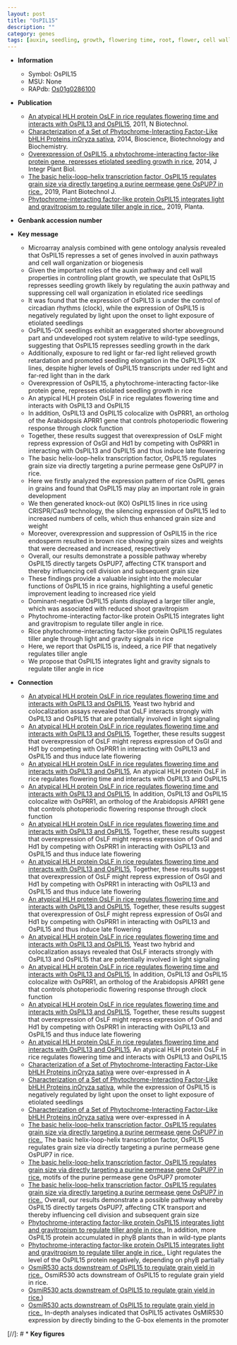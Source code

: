 ```yaml
---
layout: post
title: "OsPIL15"
description: ""
category: genes
tags: [auxin, seedling, growth, flowering time, root, flower, cell wall, transcription factor, grain, development, yield, grain size, cell division, endosperm, shoot gravitropism, shoot, tiller, tiller angle]
---
```


* **Information**  
    + Symbol: OsPIL15  
    + MSU: None  
    + RAPdb: [Os01g0286100](http://rapdb.dna.affrc.go.jp/viewer/gbrowse_details/irgsp1?name=Os01g0286100)  

* **Publication**  
    + [An atypical HLH protein OsLF in rice regulates flowering time and interacts with OsPIL13 and OsPIL15](http://www.ncbi.nlm.nih.gov/pubmed?term=An+atypical+HLH+protein+OsLF+in+rice+regulates+flowering+time+and+interacts+with+OsPIL13+and+OsPIL15%5BTitle%5D), 2011, N Biotechnol.
    + [Characterization of a Set of Phytochrome-Interacting Factor-Like bHLH Proteins inOryza sativa](http://www.ncbi.nlm.nih.gov/pubmed?term=Characterization+of+a+Set+of+Phytochrome-Interacting+Factor-Like+bHLH+Proteins+inOryza+sativa%5BTitle%5D), 2014, Bioscience, Biotechnology and Biochemistry.
    + [Overexpression of OsPIL15, a phytochrome-interacting factor-like protein gene, represses etiolated seedling growth in rice](http://www.ncbi.nlm.nih.gov/pubmed?term=Overexpression+of+OsPIL15,+a+phytochrome-interacting+factor-like+protein+gene,+represses+etiolated+seedling+growth+in+rice%5BTitle%5D), 2014, J Integr Plant Biol.
    + [The basic helix-loop-helix transcription factor, OsPIL15 regulates grain size via directly targeting a purine permease gene OsPUP7 in rice.](http://www.ncbi.nlm.nih.gov/pubmed?term=The+basic+helix-loop-helix+transcription+factor,+OsPIL15+regulates+grain+size+via+directly+targeting+a+purine+permease+gene+OsPUP7+in+rice.%5BTitle%5D), 2019, Plant Biotechnol J.
    + [Phytochrome-interacting factor-like protein OsPIL15 integrates light and gravitropism to regulate tiller angle in rice.](http://www.ncbi.nlm.nih.gov/pubmed?term=Phytochrome-interacting+factor-like+protein+OsPIL15+integrates+light+and+gravitropism+to+regulate+tiller+angle+in+rice.%5BTitle%5D), 2019, Planta.

* **Genbank accession number**  

* **Key message**  
    + Microarray analysis combined with gene ontology analysis revealed that OsPIL15 represses a set of genes involved in auxin pathways and cell wall organization or biogenesis
    + Given the important roles of the auxin pathway and cell wall properties in controlling plant growth, we speculate that OsPIL15 represses seedling growth likely by regulating the auxin pathway and suppressing cell wall organization in etiolated rice seedlings
    + It was found that the expression of OsPIL13 is under the control of circadian rhythms (clock), while the expression of OsPIL15 is negatively regulated by light upon the onset to light exposure of etiolated seedlings
    + OsPIL15-OX seedlings exhibit an exaggerated shorter aboveground part and undeveloped root system relative to wild-type seedlings, suggesting that OsPIL15 represses seedling growth in the dark
    + Additionally, exposure to red light or far-red light relieved growth retardation and promoted seedling elongation in the OsPIL15-OX lines, despite higher levels of OsPIL15 transcripts under red light and far-red light than in the dark
    + Overexpression of OsPIL15, a phytochrome-interacting factor-like protein gene, represses etiolated seedling growth in rice
    + An atypical HLH protein OsLF in rice regulates flowering time and interacts with OsPIL13 and OsPIL15
    + In addition, OsPIL13 and OsPIL15 colocalize with OsPRR1, an ortholog of the Arabidopsis APRR1 gene that controls photoperiodic flowering response through clock function
    + Together, these results suggest that overexpression of OsLF might repress expression of OsGI and Hd1 by competing with OsPRR1 in interacting with OsPIL13 and OsPIL15 and thus induce late flowering
    + The basic helix-loop-helix transcription factor, OsPIL15 regulates grain size via directly targeting a purine permease gene OsPUP7 in rice.
    + Here we firstly analyzed the expression pattern of rice OsPIL genes in grains and found that OsPIL15 may play an important role in grain development
    + We then generated knock-out (KO) OsPIL15 lines in rice using CRISPR/Cas9 technology, the silencing expression of OsPIL15 led to increased numbers of cells, which thus enhanced grain size and weight
    + Moreover, overexpression and suppression of OsPIL15 in the rice endosperm resulted in brown rice showing grain sizes and weights that were decreased and increased, respectively
    + Overall, our results demonstrate a possible pathway whereby OsPIL15 directly targets OsPUP7, affecting CTK transport and thereby influencing cell division and subsequent grain size
    + These findings provide a valuable insight into the molecular functions of OsPIL15 in rice grains, highlighting a useful genetic improvement leading to increased rice yield
    + Dominant-negative OsPIL15 plants displayed a larger tiller angle, which was associated with reduced shoot gravitropism
    + Phytochrome-interacting factor-like protein OsPIL15 integrates light and gravitropism to regulate tiller angle in rice.
    + Rice phytochrome-interacting factor-like protein OsPIL15 regulates tiller angle through light and gravity signals in rice
    + Here, we report that OsPIL15 is, indeed, a rice PIF that negatively regulates tiller angle
    + We propose that OsPIL15 integrates light and gravity signals to regulate tiller angle in rice

* **Connection**  
    + [An atypical HLH protein OsLF in rice regulates flowering time and interacts with OsPIL13 and OsPIL15](http://www.ncbi.nlm.nih.gov/pubmed?term=An+atypical+HLH+protein+OsLF+in+rice+regulates+flowering+time+and+interacts+with+OsPIL13+and+OsPIL15%5BTitle%5D), Yeast two hybrid and colocalization assays revealed that OsLF interacts strongly with OsPIL13 and OsPIL15 that are potentially involved in light signaling
    + [An atypical HLH protein OsLF in rice regulates flowering time and interacts with OsPIL13 and OsPIL15](http://www.ncbi.nlm.nih.gov/pubmed?term=An+atypical+HLH+protein+OsLF+in+rice+regulates+flowering+time+and+interacts+with+OsPIL13+and+OsPIL15%5BTitle%5D), Together, these results suggest that overexpression of OsLF might repress expression of OsGI and Hd1 by competing with OsPRR1 in interacting with OsPIL13 and OsPIL15 and thus induce late flowering
    + [An atypical HLH protein OsLF in rice regulates flowering time and interacts with OsPIL13 and OsPIL15](http://www.ncbi.nlm.nih.gov/pubmed?term=An+atypical+HLH+protein+OsLF+in+rice+regulates+flowering+time+and+interacts+with+OsPIL13+and+OsPIL15%5BTitle%5D), An atypical HLH protein OsLF in rice regulates flowering time and interacts with OsPIL13 and OsPIL15
    + [An atypical HLH protein OsLF in rice regulates flowering time and interacts with OsPIL13 and OsPIL15](http://www.ncbi.nlm.nih.gov/pubmed?term=An+atypical+HLH+protein+OsLF+in+rice+regulates+flowering+time+and+interacts+with+OsPIL13+and+OsPIL15%5BTitle%5D), In addition, OsPIL13 and OsPIL15 colocalize with OsPRR1, an ortholog of the Arabidopsis APRR1 gene that controls photoperiodic flowering response through clock function
    + [An atypical HLH protein OsLF in rice regulates flowering time and interacts with OsPIL13 and OsPIL15](http://www.ncbi.nlm.nih.gov/pubmed?term=An+atypical+HLH+protein+OsLF+in+rice+regulates+flowering+time+and+interacts+with+OsPIL13+and+OsPIL15%5BTitle%5D), Together, these results suggest that overexpression of OsLF might repress expression of OsGI and Hd1 by competing with OsPRR1 in interacting with OsPIL13 and OsPIL15 and thus induce late flowering
    + [An atypical HLH protein OsLF in rice regulates flowering time and interacts with OsPIL13 and OsPIL15](http://www.ncbi.nlm.nih.gov/pubmed?term=An+atypical+HLH+protein+OsLF+in+rice+regulates+flowering+time+and+interacts+with+OsPIL13+and+OsPIL15%5BTitle%5D), Together, these results suggest that overexpression of OsLF might repress expression of OsGI and Hd1 by competing with OsPRR1 in interacting with OsPIL13 and OsPIL15 and thus induce late flowering
    + [An atypical HLH protein OsLF in rice regulates flowering time and interacts with OsPIL13 and OsPIL15](http://www.ncbi.nlm.nih.gov/pubmed?term=An+atypical+HLH+protein+OsLF+in+rice+regulates+flowering+time+and+interacts+with+OsPIL13+and+OsPIL15%5BTitle%5D), Together, these results suggest that overexpression of OsLF might repress expression of OsGI and Hd1 by competing with OsPRR1 in interacting with OsPIL13 and OsPIL15 and thus induce late flowering
    + [An atypical HLH protein OsLF in rice regulates flowering time and interacts with OsPIL13 and OsPIL15](http://www.ncbi.nlm.nih.gov/pubmed?term=An+atypical+HLH+protein+OsLF+in+rice+regulates+flowering+time+and+interacts+with+OsPIL13+and+OsPIL15%5BTitle%5D), Yeast two hybrid and colocalization assays revealed that OsLF interacts strongly with OsPIL13 and OsPIL15 that are potentially involved in light signaling
    + [An atypical HLH protein OsLF in rice regulates flowering time and interacts with OsPIL13 and OsPIL15](http://www.ncbi.nlm.nih.gov/pubmed?term=An+atypical+HLH+protein+OsLF+in+rice+regulates+flowering+time+and+interacts+with+OsPIL13+and+OsPIL15%5BTitle%5D), In addition, OsPIL13 and OsPIL15 colocalize with OsPRR1, an ortholog of the Arabidopsis APRR1 gene that controls photoperiodic flowering response through clock function
    + [An atypical HLH protein OsLF in rice regulates flowering time and interacts with OsPIL13 and OsPIL15](http://www.ncbi.nlm.nih.gov/pubmed?term=An+atypical+HLH+protein+OsLF+in+rice+regulates+flowering+time+and+interacts+with+OsPIL13+and+OsPIL15%5BTitle%5D), Together, these results suggest that overexpression of OsLF might repress expression of OsGI and Hd1 by competing with OsPRR1 in interacting with OsPIL13 and OsPIL15 and thus induce late flowering
    + [An atypical HLH protein OsLF in rice regulates flowering time and interacts with OsPIL13 and OsPIL15](http://www.ncbi.nlm.nih.gov/pubmed?term=An+atypical+HLH+protein+OsLF+in+rice+regulates+flowering+time+and+interacts+with+OsPIL13+and+OsPIL15%5BTitle%5D), An atypical HLH protein OsLF in rice regulates flowering time and interacts with OsPIL13 and OsPIL15
    + [Characterization of a Set of Phytochrome-Interacting Factor-Like bHLH Proteins inOryza sativa](OsPIL11+to+OsPIL15) were over-expressed in A
    + [Characterization of a Set of Phytochrome-Interacting Factor-Like bHLH Proteins inOryza sativa](clock), while the expression of OsPIL15 is negatively regulated by light upon the onset to light exposure of etiolated seedlings
    + [Characterization of a Set of Phytochrome-Interacting Factor-Like bHLH Proteins inOryza sativa](OsPIL11+to+OsPIL15) were over-expressed in A
    + [The basic helix-loop-helix transcription factor, OsPIL15 regulates grain size via directly targeting a purine permease gene OsPUP7 in rice.](http://www.ncbi.nlm.nih.gov/pubmed?term=The+basic+helix-loop-helix+transcription+factor,+OsPIL15+regulates+grain+size+via+directly+targeting+a+purine+permease+gene+OsPUP7+in+rice.%5BTitle%5D), The basic helix-loop-helix transcription factor, OsPIL15 regulates grain size via directly targeting a purine permease gene OsPUP7 in rice.
    + [The basic helix-loop-helix transcription factor, OsPIL15 regulates grain size via directly targeting a purine permease gene OsPUP7 in rice.](CACGCG) motifs of the purine permease gene OsPUP7 promoter
    + [The basic helix-loop-helix transcription factor, OsPIL15 regulates grain size via directly targeting a purine permease gene OsPUP7 in rice.](http://www.ncbi.nlm.nih.gov/pubmed?term=The+basic+helix-loop-helix+transcription+factor,+OsPIL15+regulates+grain+size+via+directly+targeting+a+purine+permease+gene+OsPUP7+in+rice.%5BTitle%5D),  Overall, our results demonstrate a possible pathway whereby OsPIL15 directly targets OsPUP7, affecting CTK transport and thereby influencing cell division and subsequent grain size
    + [Phytochrome-interacting factor-like protein OsPIL15 integrates light and gravitropism to regulate tiller angle in rice.](http://www.ncbi.nlm.nih.gov/pubmed?term=Phytochrome-interacting+factor-like+protein+OsPIL15+integrates+light+and+gravitropism+to+regulate+tiller+angle+in+rice.%5BTitle%5D),  In addition, more OsPIL15 protein accumulated in phyB plants than in wild-type plants
    + [Phytochrome-interacting factor-like protein OsPIL15 integrates light and gravitropism to regulate tiller angle in rice.](http://www.ncbi.nlm.nih.gov/pubmed?term=Phytochrome-interacting+factor-like+protein+OsPIL15+integrates+light+and+gravitropism+to+regulate+tiller+angle+in+rice.%5BTitle%5D),  Light regulates the level of the OsPIL15 protein negatively, depending on phyB partially
    + [OsmiR530 acts downstream of OsPIL15 to regulate grain yield in rice.](http://www.ncbi.nlm.nih.gov/pubmed?term=OsmiR530+acts+downstream+of+OsPIL15+to+regulate+grain+yield+in+rice.%5BTitle%5D), OsmiR530 acts downstream of OsPIL15 to regulate grain yield in rice.
    + [OsmiR530 acts downstream of OsPIL15 to regulate grain yield in rice.](OsPIL15))
    + [OsmiR530 acts downstream of OsPIL15 to regulate grain yield in rice.](http://www.ncbi.nlm.nih.gov/pubmed?term=OsmiR530+acts+downstream+of+OsPIL15+to+regulate+grain+yield+in+rice.%5BTitle%5D),  In-depth analyses indicated that OsPIL15 activates OsMIR530 expression by directly binding to the G-box elements in the promoter

[//]: # * **Key figures**  


